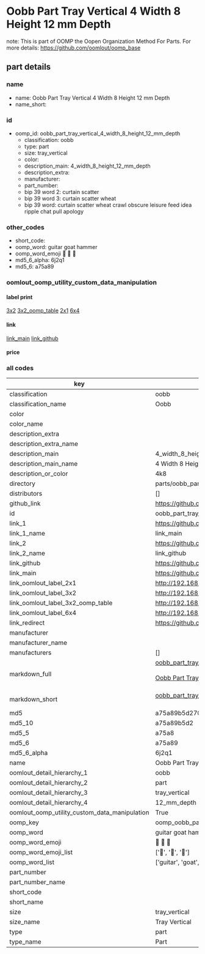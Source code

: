 # Oobb Part Tray Vertical 4 Width 8 Height 12 mm Depth  

note: This is part of OOMP the Oopen Organization Method For Parts. For more details: https://github.com/oomlout/oomp_base

##  part details
  







### name
* name: Oobb Part Tray Vertical 4 Width 8 Height 12 mm Depth
* name_short: 
### id
* oomp_id: oobb_part_tray_vertical_4_width_8_height_12_mm_depth
  * classification: oobb
  * type: part
  * size: tray_vertical
  * color: 
  * description_main: 4_width_8_height_12_mm_depth
  * description_extra: 
  * manufacturer: 
  * part_number: 
  * bip 39 word 2: curtain scatter
  * bip 39 word 3: curtain scatter wheat
  * bip 39 word: curtain scatter wheat crawl obscure leisure feed idea ripple chat pull apology

### other_codes
* short_code: 
* oomp_word: guitar goat hammer
* oomp_word_emoji :guitar: :goat: :hammer:
* md5_6_alpha: 6j2q1
* md5_6: a75a89






### oomlout_oomp_utility_custom_data_manipulation
#### label print
[3x2](http://192.168.1.245:1112/?label=oomp%206j2q1)
[3x2_oomp_table](http://192.168.1.108:1112/?label=oomp%206j2q1)
[2x1](http://192.168.1.242:1112/?label=oomp%206j2q1)
[6x4](http://192.168.1.55:1112/?label=oomp%206j2q1)    

#### link

[link_main](https://github.com/oomlout/oomlout_oomp_version_1_messy/tree/main/parts/oobb_part_tray_vertical_4_width_8_height_12_mm_depth) [link_github](https://github.com/oomlout/oomlout_oomp_version_1_messy/tree/main/parts/oobb_part_tray_vertical_4_width_8_height_12_mm_depth)                             

#### price







### all codes 
| key | value |  
| --- | --- |  
| classification | oobb |  
| classification_name | Oobb |  
| color |  |  
| color_name |  |  
| description_extra |  |  
| description_extra_name |  |  
| description_main | 4_width_8_height_12_mm_depth |  
| description_main_name | 4 Width 8 Height 12 mm Depth |  
| description_or_color | 4k8 |  
| directory | parts/oobb_part_tray_vertical_4_width_8_height_12_mm_depth |  
| distributors | [] |  
| github_link | https://github.com/oomlout/oomlout_oomp_part_src/tree/main/parts/oobb_part_tray_vertical_4_width_8_height_12_mm_depth |  
| id | oobb_part_tray_vertical_4_width_8_height_12_mm_depth |  
| link_1 | https://github.com/oomlout/oomlout_oomp_version_1_messy/tree/main/parts/oobb_part_tray_vertical_4_width_8_height_12_mm_depth |  
| link_1_name | link_main |  
| link_2 | https://github.com/oomlout/oomlout_oomp_version_1_messy/tree/main/parts/oobb_part_tray_vertical_4_width_8_height_12_mm_depth |  
| link_2_name | link_github |  
| link_github | https://github.com/oomlout/oomlout_oomp_version_1_messy/tree/main/parts/oobb_part_tray_vertical_4_width_8_height_12_mm_depth |  
| link_main | https://github.com/oomlout/oomlout_oomp_version_1_messy/tree/main/parts/oobb_part_tray_vertical_4_width_8_height_12_mm_depth |  
| link_oomlout_label_2x1 | http://192.168.1.242:1112/?label=oomp%206j2q1 |  
| link_oomlout_label_3x2 | http://192.168.1.245:1112/?label=oomp%206j2q1 |  
| link_oomlout_label_3x2_oomp_table | http://192.168.1.108:1112/?label=oomp%206j2q1 |  
| link_oomlout_label_6x4 | http://192.168.1.55:1112/?label=oomp%206j2q1 |  
| link_redirect | https://github.com/oomlout/oomlout_oomp_version_1_messy/tree/main/parts/oobb_part_tray_vertical_4_width_8_height_12_mm_depth |  
| manufacturer |  |  
| manufacturer_name |  |  
| manufacturers | [] |  
| markdown_full | [oobb_part_tray_vertical_4_width_8_height_12_mm_depth](none)<br>[](none)<br>[Oobb Part Tray Vertical 4 Width 8 Height 12 Mm Depth](none)<br><br> |  
| markdown_short | [oobb_part_tray_vertical_4_width_8_height_12_mm_depth](none)<br><br> |  
| md5 | a75a89b5d2706a95fecc232bf3f019b1 |  
| md5_10 | a75a89b5d2 |  
| md5_5 | a75a8 |  
| md5_6 | a75a89 |  
| md5_6_alpha | 6j2q1 |  
| name | Oobb Part Tray Vertical 4 Width 8 Height 12 mm Depth |  
| oomlout_detail_hierarchy_1 | oobb |  
| oomlout_detail_hierarchy_2 | part |  
| oomlout_detail_hierarchy_3 | tray_vertical |  
| oomlout_detail_hierarchy_4 | 12_mm_depth |  
| oomlout_oomp_utility_custom_data_manipulation | True |  
| oomp_key | oomp_oobb_part_tray_vertical_4_width_8_height_12_mm_depth |  
| oomp_word | guitar goat hammer |  
| oomp_word_emoji | :guitar: :goat: :hammer: |  
| oomp_word_emoji_list | [':guitar:', ':goat:', ':hammer:'] |  
| oomp_word_list | ['guitar', 'goat', 'hammer'] |  
| part_number |  |  
| part_number_name |  |  
| short_code |  |  
| short_name |  |  
| size | tray_vertical |  
| size_name | Tray Vertical |  
| type | part |  
| type_name | Part |  
